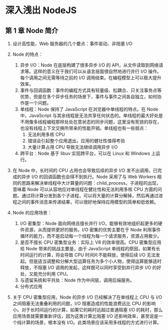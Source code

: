 # 深入浅出 NodeJS

## 第 1 章 Node 简介

1. 设计高性能，Web 服务器的几个要点：事件驱动、非阻塞 I/O

2. Node 的特点：

   1. 异步 I/O：Node 在底层构建了很多异步 I/O 的 API，从文件读取到网络请求等。这样的意义在于我们可以从语言层面很自然地进行并行 I/O 操作。每个调用之间无需等待之前的 I/O 调用结束。在编程模型上可以极大提升效率。
   2. 事件与回调函数：事件的编程方式具有轻量级、松耦合、只关注事务点等优势，但是在多个异步任务的场景下，事件与事件之间各自独立，如何协作是一个问题。
   3. 单线程：Node 保持了 JavaScript 在浏览器中单线程的特点。在 Node 中，JavaScript 与其余线程是无法共享任何状态的。单线程的最大好处是不用像多线程编程那样处处在意状态的同步问题，这里没有死锁的存在，也没有线程上下文交换所带来的性能开销。单线程也有一些弱点：
      1. 无法利用多核 CPU
      2. 错误会引起整个应用退出，应用的健壮性值得考验
      3. 大量计算占用 CPU 导致无法继续调用异步 I/O
   4. 跨平台：Node 基于 libuv 实现跨平台，可以在 Linux 和 Windows 上运行。

3. 在 Node 中，长时间的 CPU 占用也会导致后续的异步 I/O 发不出调用，已完成的异步 I/O 的回调函数也会得不到执行。Node 采用了与 Web Workers 相同的思路来解决单线程中大计算量的问题：child_process。子进程的出现，意味着 Node 可以从容地应对单线程在健壮性和无法利用多核 CPU 方面的问题。通过将计算分发到各个子进程，可以将大量的计算分解掉，然后再通过进程之间的事件消息来传递结果，可以很好地保持应用模型的简单和低依赖。

4. Node 的应用场景：

   1. I/O 密集型：Node 面向网络且擅长并行 I/O，能够有效地组织起更多的硬件资源，从而提供更好的服务。I/O 密集的优势主要在于 Node 利用事件循环的能力，而不是启动每一个线程为每一个请求服务，资源占用极少。
   2. 是否不擅长 CPU 密集型业务：实际上 V8 的效率很高。CPU 密集型应用给 Node 带来的挑战主要是，由于 JavaScript 单线程的原因，如果有长时间运行的计算，将会导致 CPU 时间片不能释放，使得后续 I/O 无法发起。但是适当调整和分解大型运算任务为多个小人物，使得运算能够适时释放，不阻塞 I/O 调用的发起，这样既可以同时享受到并行异步 I/O 的好处，又能充分利用 CPU。
   3. 与遗留系统和平共处：Node 作为中间层，调用后端服务。
   4. 分布式应用

5. 关于 CPU 密集型应用，Node 的异步 I/O 已经解决了在单线程上 CPU 与 I/O 之间阻塞无法重叠利用的问题，I/O 阻塞造成的性能浪费远比 CPU 的影响小。对于长时间运行的计算，如果它的耗时远超过普通阻塞 I/O 的耗时，那么应用场景就需要重新评估，因为这类计算比阻塞 I/O 还影响效率，甚至说是一个纯计算的场景，根本没有 I/O。此类场景应该采用多线程的方式进行计算。

